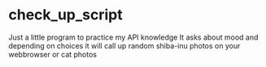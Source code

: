 # check_up_script
Just a little program to practice my API knowledge
It asks about mood and depending on choices it will call up random shiba-inu photos on your webbrowser or cat photos
